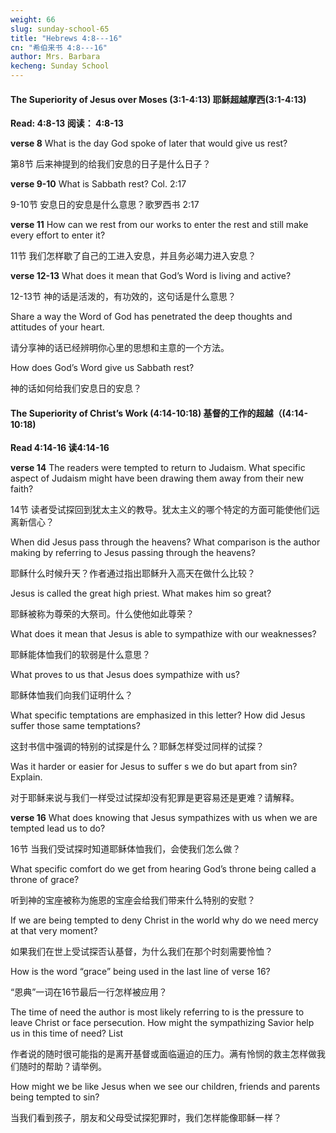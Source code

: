 ```yaml
---
weight: 66
slug: sunday-school-65
title: "Hebrews 4:8---16"
cn: "希伯来书 4:8---16"
author: Mrs. Barbara
kecheng: Sunday School
---
```



#### The Superiority of Jesus over Moses (3:1-4:13) 耶稣超越摩西(3:1-4:13)

**Read:  4:8-13 阅读： 4:8-13**

**verse  8** What is the day God spoke of later that would give us rest?

第8节  后来神提到的给我们安息的日子是什么日子？

**verse 9-10** What is Sabbath rest?  Col. 2:17

9-10节 安息日的安息是什么意思？歌罗西书 2:17

**verse 11** How can we rest from our works to enter the rest and still make every effort to enter it?

11节 我们怎样歇了自己的工进入安息，并且务必竭力进入安息？

**verse 12-13** What does it mean that God’s Word is living and active?

12-13节 神的话是活泼的，有功效的，这句话是什么意思？

Share a way the Word of God has penetrated the deep thoughts and attitudes of your heart.

请分享神的话已经辨明你心里的思想和主意的一个方法。

How does God’s Word give us Sabbath rest?

神的话如何给我们安息日的安息？

#### The Superiority of Christ’s Work (4:14-10:18) 基督的工作的超越（(4:14-10:18)

**Read  4:14-16 读4:14-16**

**verse 14** The readers were tempted to return to Judaism.  What specific aspect of Judaism might have been drawing them away from their new faith?

14节 读者受试探回到犹太主义的教导。犹太主义的哪个特定的方面可能使他们远离新信心？

When did Jesus pass through the heavens?     What comparison is the author making by referring to Jesus passing through the heavens?

耶稣什么时候升天？作者通过指出耶稣升入高天在做什么比较？

Jesus is called the great high priest.  What makes him so great?

耶稣被称为尊荣的大祭司。什么使他如此尊荣？

What does it mean that Jesus is able to sympathize with our weaknesses?

耶稣能体恤我们的软弱是什么意思？

What proves to us that Jesus does sympathize with us?

耶稣体恤我们向我们证明什么？

What specific temptations are emphasized in this letter?  How did Jesus suffer those same temptations?

这封书信中强调的特别的试探是什么？耶稣怎样受过同样的试探？

Was it harder or easier for Jesus to suffer s we do but apart from sin?   Explain.

对于耶稣来说与我们一样受过试探却没有犯罪是更容易还是更难？请解释。

**verse 16** What does knowing that Jesus sympathizes with us when we are tempted lead us to do?

16节 当我们受试探时知道耶稣体恤我们，会使我们怎么做？

What specific comfort do we get from hearing God’s throne being called a throne of grace?

听到神的宝座被称为施恩的宝座会给我们带来什么特别的安慰？

If we are being tempted to deny Christ in the world why do we need mercy at that very moment?

如果我们在世上受试探否认基督，为什么我们在那个时刻需要怜恤？

How is the word “grace” being used in the last line of verse 16?

“恩典”一词在16节最后一行怎样被应用？

The time of need the author is most likely referring to is the pressure to leave Christ or face persecution.   How might the sympathizing Savior help us in this time of need?   List

作者说的随时很可能指的是离开基督或面临逼迫的压力。满有怜悯的救主怎样做我们随时的帮助？请举例。

How might we be like Jesus when we see our children, friends and parents  being tempted to sin?

当我们看到孩子，朋友和父母受试探犯罪时，我们怎样能像耶稣一样？